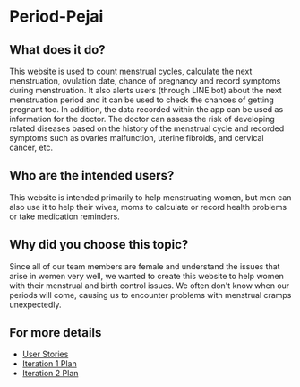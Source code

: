 # Period-Pejai

## What does it do?

This website is used to count menstrual cycles, calculate the next menstruation, ovulation date, chance of pregnancy and record symptoms during menstruation. It also alerts users (through LINE bot) about the next menstruation period and it can be used to check the chances of getting pregnant too. In addition, the data recorded within the app can be used as information for the doctor. The doctor can assess the risk of developing related diseases based on the history of the menstrual cycle and recorded symptoms such as ovaries malfunction, uterine fibroids, and cervical cancer, etc.

## Who are the intended users?

This website is intended primarily to help menstruating women, but men can also use it to help their wives, moms to calculate or record health problems or take medication reminders.

## Why did you choose this topic?

Since all of our team members are female and understand the issues that arise in women very well, we wanted to create this website to help women with their menstrual and birth control issues. We often don't know when our periods will come, causing us to encounter problems with menstrual cramps unexpectedly.


## For more details
- [User Stories](https://github.com/JiratchayaPhinyodom/Period-Pejai/wiki/User-Stories)
- [Iteration 1 Plan](https://github.com/JiratchayaPhinyodom/Period-Pejai/wiki/Iteration-1-Plan)
- [Iteration 2 Plan](https://github.com/JiratchayaPhinyodom/Period-Pejai/wiki/Iteration-2-Plan)
